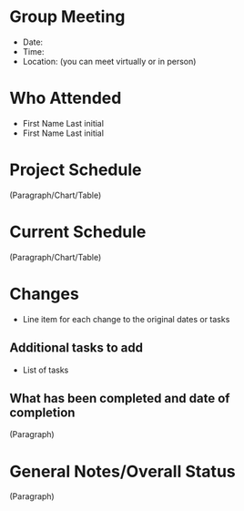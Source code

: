 # Group Meeting

* Date: 
* Time: 
* Location: (you can meet virtually or in person)

# Who Attended

* First Name Last initial
* First Name Last initial

# Project Schedule

(Paragraph/Chart/Table)

# Current Schedule

(Paragraph/Chart/Table)

# Changes

* Line item for each change to the original dates or tasks

## Additional tasks to add

* List of tasks

## What has been completed and date of completion

(Paragraph)

# General Notes/Overall Status

(Paragraph)
